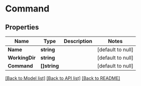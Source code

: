 # Command

## Properties
Name | Type | Description | Notes
------------ | ------------- | ------------- | -------------
**Name** | **string** |  | [default to null]
**WorkingDir** | **string** |  | [default to null]
**Command** | **[]string** |  | [default to null]

[[Back to Model list]](../README.md#documentation-for-models) [[Back to API list]](../README.md#documentation-for-api-endpoints) [[Back to README]](../README.md)


